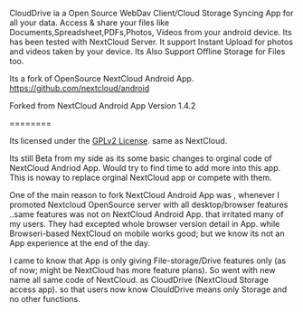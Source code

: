 
CloudDrive ia a Open Source WebDav Client/Cloud Storage Syncing App for all your data. Access & share your files like Documents,Spreadsheet,PDFs,Photos, Videos from your android device. Its  has been tested with  NextCloud Server. It support Instant Upload for photos and videos taken by your device. Its Also Support Offline Storage for Files too.

Its a fork of OpenSource NextCloud Android App. https://github.com/nextcloud/android

Forked from NextCloud Android App Version 1.4.2

========

Its licensed under the [GPLv2 License](LICENSE). same as NextCloud.


Its still Beta from my side as its some basic changes to orginal code of NextCloud Andriod App.
Would try to find time to add more into this app.
This is noway to replace orginal NextCloud app or compete with them. 

One of the main reason to fork NextCloud Android App was , whenever I promoted Nextcloud OpenSource server with all desktop/browser features ..same features was not on NextCloud Android App.
that irritated many of my users. They had excepted whole browser version detail in App.
while Browseri-based  NextCloud on mobile works good; but we know its not an App experience at the end of the day.

I came to know that App is only giving File-storage/Drive features only (as of now; might be NextCloud has more feature plans).
So went with new name all same code of NextCloud. as CloudDrive (NextCloud Storage access app).
so that users now know ClouldDrive means only Storage and no other functions. 



